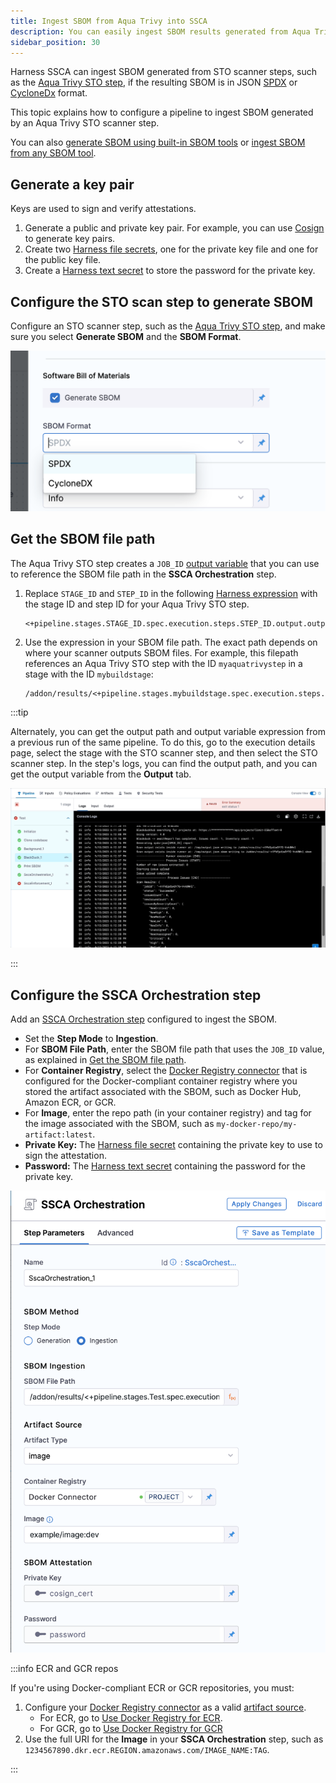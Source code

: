 ```yaml
---
title: Ingest SBOM from Aqua Trivy into SSCA
description: You can easily ingest SBOM results generated from Aqua Trivy
sidebar_position: 30
---
```


Harness SSCA can ingest SBOM generated from STO scanner steps, such as the [Aqua Trivy STO step](/docs/security-testing-orchestration/sto-techref-category/aqua-trivy-scanner-reference.md), if the resulting SBOM is in JSON [SPDX](https://spdx.dev/learn/overview/) or [CycloneDx](https://cyclonedx.org/specification/overview/) format.

This topic explains how to configure a pipeline to ingest SBOM generated by an Aqua Trivy STO scanner step.

You can also [generate SBOM using built-in SBOM tools](./generate-sbom.md) or [ingest SBOM from any SBOM tool](./ingest-sbom-data.md).

## Generate a key pair

Keys are used to sign and verify attestations.

1. Generate a public and private key pair. For example, you can use [Cosign](https://docs.sigstore.dev/key_management/signing_with_self-managed_keys/) to generate key pairs.
2. Create two [Harness file secrets](/docs/platform/secrets/add-file-secrets), one for the private key file and one for the public key file.
3. Create a [Harness text secret](/docs/platform/Secrets/add-use-text-secrets) to store the password for the private key.

## Configure the STO scan step to generate SBOM

Configure an STO scanner step, such as the  [Aqua Trivy STO step](/docs/security-testing-orchestration/sto-techref-category/aqua-trivy-scanner-reference.md), and make sure you select **Generate SBOM** and the **SBOM Format**.

![](../static/generate-sbom-blackduck-00.png)

## Get the SBOM file path

The Aqua Trivy STO step creates a `JOB_ID` [output variable](/docs/continuous-integration/use-ci/run-step-settings.md#output-variables) that you can use to reference the SBOM file path in the **SSCA Orchestration** step.

1. Replace `STAGE_ID` and `STEP_ID` in the following [Harness expression](/docs/platform/variables-and-expressions/runtime-inputs.md#expressions) with the stage ID and step ID for your Aqua Trivy STO step.

   ```
   <+pipeline.stages.STAGE_ID.spec.execution.steps.STEP_ID.output.outputVariables.JOB_ID>
   ```

2. Use the expression in your SBOM file path. The exact path depends on where your scanner outputs SBOM files. For example, this filepath references an Aqua Trivy STO step with the ID `myaquatrivystep` in a stage with the ID `mybuildstage`:

   ```
   /addon/results/<+pipeline.stages.mybuildstage.spec.execution.steps.myaquatrivystep.output.outputVariables.JOB_ID>.sbom
   ```

:::tip

Alternately, you can get the output path and output variable expression from a previous run of the same pipeline. To do this, go to the execution details page, select the stage with the STO scanner step, and then select the STO scanner step. In the step's logs, you can find the output path, and you can get the output variable from the **Output** tab.

![](../static/generate-sbom-blackduck-02.gif)

:::

## Configure the SSCA Orchestration step

Add an [SSCA Orchestration step](./generate-sbom.md#add-the-ssca-orchestration-step) configured to ingest the SBOM.

* Set the **Step Mode** to **Ingestion**.
* For **SBOM File Path**, enter the SBOM file path that uses the `JOB_ID` value, as explained in [Get the SBOM file path](#get-the-sbom-file-path).
* For **Container Registry**, select the [Docker Registry connector](/docs/platform/connectors/cloud-providers/ref-cloud-providers/docker-registry-connector-settings-reference) that is configured for the Docker-compliant container registry where you stored the artifact associated with the SBOM, such as Docker Hub, Amazon ECR, or GCR.
* For **Image**, enter the repo path (in your container registry) and tag for the image associated with the SBOM, such as `my-docker-repo/my-artifact:latest`.
* **Private Key:** The [Harness file secret](/docs/platform/secrets/add-file-secrets) containing the private key to use to sign the attestation.
* **Password:** The [Harness text secret](/docs/platform/Secrets/add-use-text-secrets) containing the password for the private key.

![](../static/generate-sbom-blackduck-01.png)

:::info ECR and GCR repos

If you're using Docker-compliant ECR or GCR repositories, you must:

1. Configure your [Docker Registry connector](/docs/platform/connectors/cloud-providers/ref-cloud-providers/docker-registry-connector-settings-reference) as a valid [artifact source](/docs/continuous-delivery/x-platform-cd-features/services/artifact-sources).
   * For ECR, go to [Use Docker Registry for ECR](/docs/continuous-delivery/x-platform-cd-features/services/artifact-sources#amazon-elastic-container-registry-ecr).
   * For GCR, go to [Use Docker Registry for GCR](/docs/continuous-delivery/x-platform-cd-features/services/artifact-sources#google-container-registry-gcr)
2. Use the full URI for the **Image** in your **SSCA Orchestration** step, such as `1234567890.dkr.ecr.REGION.amazonaws.com/IMAGE_NAME:TAG`.

:::
